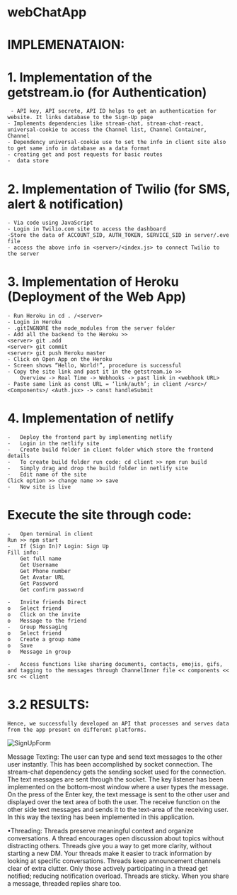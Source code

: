 ﻿# webChatApp


# IMPLEMENATAION:

# 1. Implementation of the getstream.io (for Authentication)
	 - API key, API secrete, API ID helps to get an authentication for website. It links database to the Sign-Up page
	- Implements dependencies like stream-chat, stream-chat-react, universal-cookie to access the Channel list, Channel Container, Channel
	- Dependency universal-cookie use to set the info in client site also to get same info in database as a data format
	- creating get and post requests for basic routes
	-  data store
 
# 2. Implementation of Twilio (for SMS, alert & notification)
	- Via code using JavaScript
	- Login in Twilio.com site to access the dashboard
	-Store the data of ACCOUNT_SID, AUTH_TOKEN, SERVICE_SID in server/.eve file
	- access the above info in <server>/<index.js> to connect Twilio to the server

# 3. Implementation of Heroku (Deployment of the Web App)
	- Run Heroku in cd . /<server>
	- Login in Heroku
	- .gitINGNORE the node_modules from the server folder
	- Add all the backend to the Heroku >> 
    <server> git .add
    <server> git commit
    <server> git push Heroku master
	- Click on Open App on the Heroku
	- Screen shows “Hello, World!”, procedure is successful
	- Copy the site link and past it in the getstream.io >> 
		Overview -> Real Time -> Webhooks -> past link in <webhook URL>
    - Paste same link as const URL = ‘link/auth’; in client /<src>/ <Components>/ <Auth.jsx> -> const handleSubmit

# 4. Implementation of netlify

    -	Deploy the frontend part by implementing netlify 
    -	Login in the netlify site 
    -	Create build folder in client folder which store the frontend details
    -	To create build folder run code: cd client >> npm run build
    -	Simply drag and drop the build folder in netlify site 
    -	Edit name of the site
    Click option >> change name >> save 
    -	Now site is live 


# Execute the site through code:
    -	Open terminal in client 
    Run >> npm start
    -	If (Sign In)? Login: Sign Up
    Fill info:
    	Get full name
    	Get Username
    	Get Phone number
    	Get Avatar URL
    	Get Password
    	Get confirm password
    	
    -	Invite friends Direct
    o	Select friend
    o	Click on the invite
    o	Message to the friend
    -	Group Messaging
    o	Select friend 
    o	Create a group name
    o	Save 
    o	Message in group
    
    -	Access functions like sharing documents, contacts, emojis, gifs, and tagging to the messages through ChannelInner file << components << src << client


# 3.2 RESULTS:
	Hence, we successfully developed an API that processes and serves data from the app present on different platforms. 	
![SignUpForm](https://github.com/Datta8517/webChatApp/assets/84066284/a7c7b52f-5417-4326-8032-b3a1063fdb6f)

					
Message Texting: The user can type and send text messages to the other user instantly. This has been accomplished by socket connection. The stream-chat dependency gets the sending socket used for the connection. The text messages are sent through the socket. The key listener has been implemented on the bottom-most window where a user types the message. On the press of the Enter key, the text message is sent to the other user and displayed over the text area of both the user. The receive function on the other side text messages and sends it to the text-area of the receiving user. In this way the texting has been implemented in this application.
 
				
•Threading:  Threads preserve meaningful context and organize conversations. A thread encourages open discussion about topics without distracting others. Threads give you a way to get more clarity, without starting a new DM. Your threads make it easier to track information by looking at specific conversations. Threads keep announcement channels clear of extra clutter. Only those actively participating in a thread get notified; reducing notification overload. Threads are sticky. When you share a message, threaded replies share too. 

